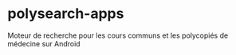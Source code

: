 # polysearch-apps
Moteur de recherche pour les cours communs et les polycopiés de médecine sur Android
